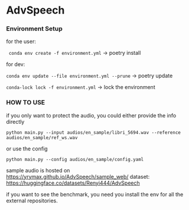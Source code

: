 # AdvSpeech


### Environment Setup
for the user:

` conda env create -f environment.yml` -> poetry install

for dev:

`conda env update --file environment.yml --prune` -> poetry update

`conda-lock lock -f environment.yml` -> lock the environment

### HOW TO USE
if you only want to protect the audio, you could either provide the info directly

`python main.py --input audios/en_sample/libri_5694.wav --reference audios/en_sample/ref_ws.wav`

or use the config

`python main.py --config audios/en_sample/config.yaml`

sample audio is hosted on  https://yrymax.github.io/AdvSpeech/sample_web/
dataset: https://huggingface.co/datasets/Renyi444/AdvSpeech

if you want to see the benchmark, you need you install the env for all the external repositories.





